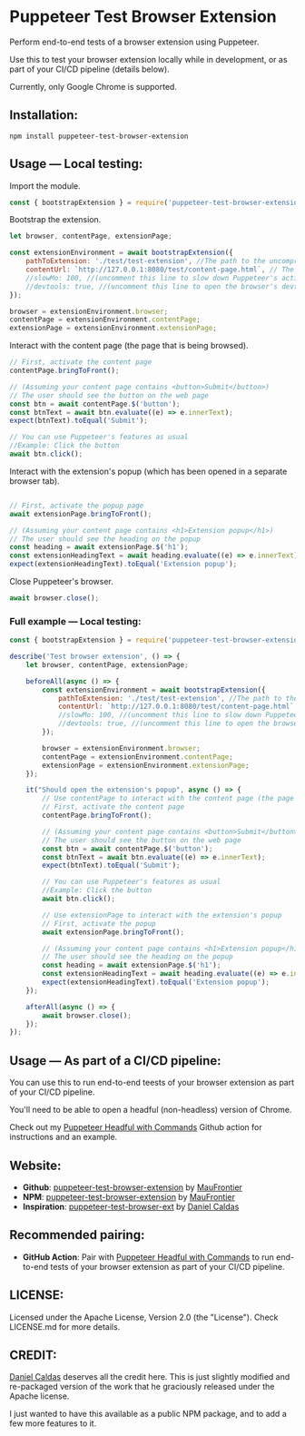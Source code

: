 # Puppeteer Test Browser Extension

Perform end-to-end tests of a browser extension using Puppeteer.

Use this to test your browser extension locally while in development, or as part of your CI/CD pipeline (details below).

Currently, only Google Chrome is supported.

## Installation:

```shell
npm install puppeteer-test-browser-extension
```

## Usage — Local testing:

Import the module.

```javascript
const { bootstrapExtension } = require('puppeteer-test-browser-extension');
```

Bootstrap the extension.

```javascript
let browser, contentPage, extensionPage;

const extensionEnvironment = await bootstrapExtension({
    pathToExtension: './test/test-extension', //The path to the uncompressed extension's folder. It shouldn't be a ZIP file.
    contentUrl: `http://127.0.0.1:8080/test/content-page.html`, // The URL of the content page that is being browsed
    //slowMo: 100, //(uncomment this line to slow down Puppeteer's actions)
    //devtools: true, //(uncomment this line to open the browser's devtools)
});

browser = extensionEnvironment.browser;
contentPage = extensionEnvironment.contentPage;
extensionPage = extensionEnvironment.extensionPage;
```

Interact with the content page (the page that is being browsed).

```javascript
// First, activate the content page
contentPage.bringToFront();

// (Assuming your content page contains <button>Submit</button>)
// The user should see the button on the web page
const btn = await contentPage.$('button');
const btnText = await btn.evaluate((e) => e.innerText);
expect(btnText).toEqual('Submit');

// You can use Puppeteer's features as usual
//Example: Click the button
await btn.click();
```

Interact with the extension's popup (which has been opened in a separate browser tab).

```javascript

// First, activate the popup page
await extensionPage.bringToFront();

// (Assuming your content page contains <h1>Extension popup</h1>)
// The user should see the heading on the popup
const heading = await extensionPage.$('h1');
const extensionHeadingText = await heading.evaluate((e) => e.innerText);
expect(extensionHeadingText).toEqual('Extension popup');
```
Close Puppeteer's browser.
```javascript
await browser.close();
```
### Full example — Local testing:

```javascript
const { bootstrapExtension } = require('puppeteer-test-browser-extension');

describe('Test browser extension', () => {
    let browser, contentPage, extensionPage;

    beforeAll(async () => {
        const extensionEnvironment = await bootstrapExtension({
            pathToExtension: './test/test-extension', //The path to the uncompressed extension's folder. It shouldn't be a ZIP file.
            contentUrl: `http://127.0.0.1:8080/test/content-page.html`, // The URL of the content page that is being browsed
            //slowMo: 100, //(uncomment this line to slow down Puppeteer's actions)
            //devtools: true, //(uncomment this line to open the browser's devtools)
        });

        browser = extensionEnvironment.browser;
        contentPage = extensionEnvironment.contentPage;
        extensionPage = extensionEnvironment.extensionPage;
    });

    it("Should open the extension's popup", async () => {
        // Use contentPage to interact with the content page (the page that is being browsed)
        // First, activate the content page
        contentPage.bringToFront();

        // (Assuming your content page contains <button>Submit</button>)
        // The user should see the button on the web page
        const btn = await contentPage.$('button');
        const btnText = await btn.evaluate((e) => e.innerText);
        expect(btnText).toEqual('Submit');

        // You can use Puppeteer's features as usual
        //Example: Click the button
        await btn.click();

        // Use extensionPage to interact with the extension's popup
        // First, activate the popup
        await extensionPage.bringToFront();

        // (Assuming your content page contains <h1>Extension popup</h1>)
        // The user should see the heading on the popup
        const heading = await extensionPage.$('h1');
        const extensionHeadingText = await heading.evaluate((e) => e.innerText);
        expect(extensionHeadingText).toEqual('Extension popup');
    });

    afterAll(async () => {
        await browser.close();
    });
});
```

## Usage — As part of a CI/CD pipeline:

You can use this to run end-to-end teests of your browser extension as part of your CI/CD pipeline.

You'll need to be able to open a headful (non-headless) version of Chrome.

Check out my [Puppeteer Headful with Commands](https://github.com/marketplace/actions/puppeteer-headful-with-commands) Github action for instructions and an example.

## Website:

- **Github**: [puppeteer-test-browser-extension](https://github.com/maufrontier/puppeteer-test-browser-extension) by [MauFrontier](https://github.com/maufrontier)
- **NPM**: [puppeteer-test-browser-extension](https://www.npmjs.com/package/puppeteer-test-browser-extension) by [MauFrontier](https://www.npmjs.com/~maufrontier)
- **Inspiration**: [puppeteer-test-browser-ext](https://github.com/tweak-extension/puppeteer-test-browser-ext) by [Daniel Caldas](https://github.com/danielcaldas)

## Recommended pairing:

- **GitHub Action**: Pair with [Puppeteer Headful with Commands](https://github.com/marketplace/actions/puppeteer-headful-with-commands) to run end-to-end tests of your browser extension as part of your CI/CD pipeline.

## LICENSE:

Licensed under the Apache License, Version 2.0 (the "License"). Check LICENSE.md for more details.

## CREDIT:

[Daniel Caldas](https://github.com/danielcaldas) deserves all the credit here. This is just slightly modified and re-packaged version of the work that he graciously released under the Apache license.

I just wanted to have this available as a public NPM package, and to add a few more features to it.